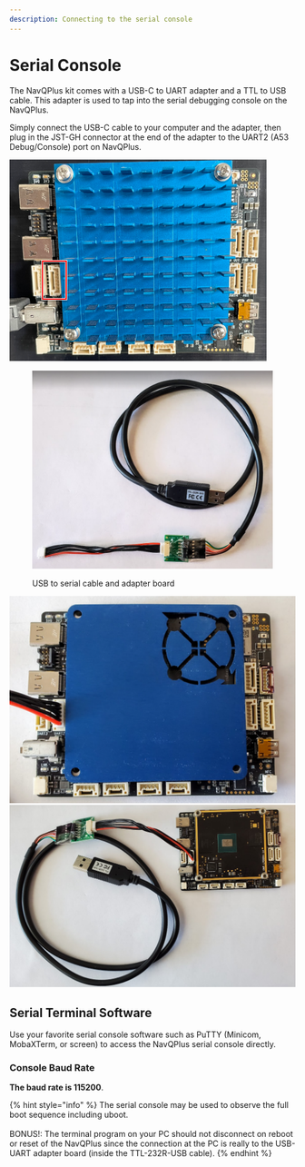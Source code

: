 ```yaml
---
description: Connecting to the serial console
---
```


# Serial Console

The NavQPlus kit comes with a USB-C to UART adapter and a TTL to USB cable. This adapter is used to tap into the serial debugging console on the NavQPlus.

Simply connect the USB-C cable to your computer and the adapter, then plug in the JST-GH connector at the end of the adapter to the UART2 (A53 Debug/Console) port on NavQPlus.

![Location of UART2](<../../.gitbook/assets/image (1) (1) (1) (1).png>)

<figure><img src="../../.gitbook/assets/image (4) (2).png" alt=""><figcaption><p>USB to serial cable and adapter board</p></figcaption></figure>

<img src="../../.gitbook/assets/image (8).png" alt="" data-size="original"><img src="../../.gitbook/assets/image (3).png" alt="" data-size="original">

## Serial Terminal Software

Use your favorite serial console software such as PuTTY (Minicom, MobaXTerm, or screen) to access the NavQPlus serial console directly.&#x20;

### **Console Baud Rate**

**The baud rate is 115200**.

{% hint style="info" %}
The serial console may be used to observe the full boot sequence including uboot. \
\
BONUS!: The terminal program on your PC should not disconnect on reboot or reset of the NavQPlus since the connection at the PC is really to the USB-UART adapter board (inside the TTL-232R-USB cable).
{% endhint %}

